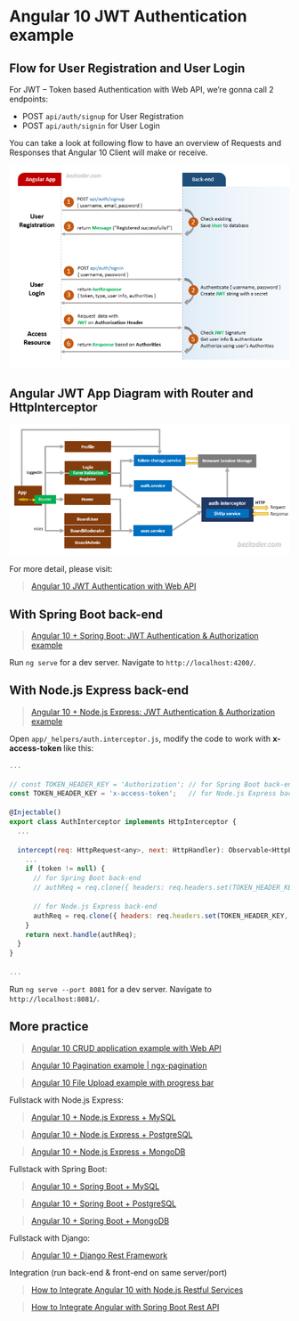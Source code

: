 # Angular 10 JWT Authentication example

## Flow for User Registration and User Login
For JWT – Token based Authentication with Web API, we’re gonna call 2 endpoints:
- POST `api/auth/signup` for User Registration
- POST `api/auth/signin` for User Login

You can take a look at following flow to have an overview of Requests and Responses that Angular 10 Client will make or receive.

![angular-10-jwt-authentication-flow](angular-10-jwt-authentication-flow.png)

## Angular JWT App Diagram with Router and HttpInterceptor
![angular-10-jwt-authentication-overview](angular-10-jwt-authentication-overview.png)

For more detail, please visit:
> [Angular 10 JWT Authentication with Web API](https://bezkoder.com/angular-10-jwt-auth/)

## With Spring Boot back-end

> [Angular 10 + Spring Boot: JWT Authentication & Authorization example](https://bezkoder.com/angular-10-spring-boot-jwt-auth/)

Run `ng serve` for a dev server. Navigate to `http://localhost:4200/`.

## With Node.js Express back-end

> [Angular 10 + Node.js Express: JWT Authentication & Authorization example](https://bezkoder.com/node-js-express-angular-10-jwt-auth/)

Open `app/_helpers/auth.interceptor.js`, modify the code to work with **x-access-token** like this:
```js
...

// const TOKEN_HEADER_KEY = 'Authorization'; // for Spring Boot back-end
const TOKEN_HEADER_KEY = 'x-access-token';   // for Node.js Express back-end

@Injectable()
export class AuthInterceptor implements HttpInterceptor {
  ...

  intercept(req: HttpRequest<any>, next: HttpHandler): Observable<HttpEvent<any>> {
    ...
    if (token != null) {
      // for Spring Boot back-end
      // authReq = req.clone({ headers: req.headers.set(TOKEN_HEADER_KEY, 'Bearer ' + token) });

      // for Node.js Express back-end
      authReq = req.clone({ headers: req.headers.set(TOKEN_HEADER_KEY, token) });
    }
    return next.handle(authReq);
  }
}

...
```

Run `ng serve --port 8081` for a dev server. Navigate to `http://localhost:8081/`.

## More practice

> [Angular 10 CRUD application example with Web API](https://bezkoder.com/angular-10-crud-app/)

> [Angular 10 Pagination example | ngx-pagination](https://github.com/bezkoder/angular-10-pagination-example)

> [Angular 10 File Upload example with progress bar](https://bezkoder.com/angular-10-file-upload/)

Fullstack with Node.js Express:
> [Angular 10 + Node.js Express + MySQL](https://bezkoder.com/angular-10-node-js-express-mysql/)

> [Angular 10 + Node.js Express + PostgreSQL](https://bezkoder.com/angular-10-node-express-postgresql/)

> [Angular 10 + Node.js Express + MongoDB](https://bezkoder.com/angular-10-mongodb-node-express/)

Fullstack with Spring Boot:
> [Angular 10 + Spring Boot + MySQL](https://bezkoder.com/angular-10-spring-boot-crud/)

> [Angular 10 + Spring Boot + PostgreSQL](https://bezkoder.com/angular-10-spring-boot-postgresql/)

> [Angular 10 + Spring Boot + MongoDB](https://bezkoder.com/angular-10-spring-boot-mongodb/)

Fullstack with Django:
> [Angular 10 + Django Rest Framework](https://bezkoder.com/django-angular-10-crud-rest-framework/)

Integration (run back-end & front-end on same server/port)
> [How to Integrate Angular 10 with Node.js Restful Services](https://bezkoder.com/integrate-angular-10-node-js/)

> [How to Integrate Angular with Spring Boot Rest API](https://bezkoder.com/integrate-angular-spring-boot/)